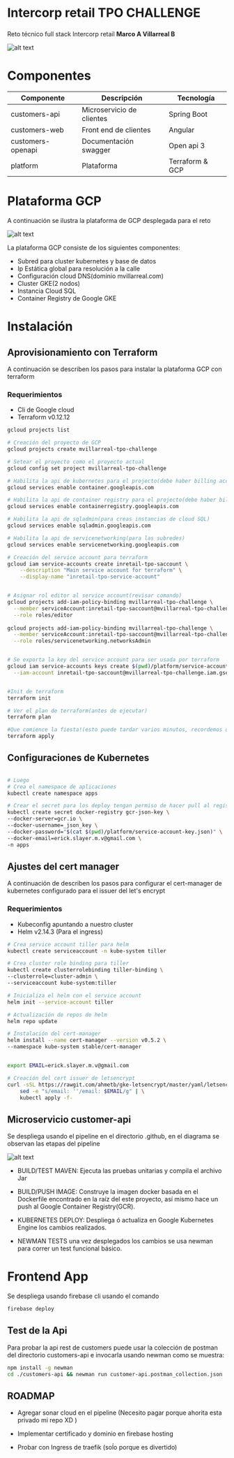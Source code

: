 # Intercorp retail TPO CHALLENGE
### 
Reto técnico full stack Intercorp retail **Marco A Villarreal B**

![alt text](https://github.com/mvillarrealb/inretail-tpo-challenge/workflows/customers-api:CI/CD/badge.svg?branch=dev)

# Componentes

Componente| Descripción|Tecnología
---|---|---
customers-api| Microservicio de clientes|Spring Boot
customers-web| Front end de clientes|Angular
customers-openapi| Documentación swagger|Open api 3
platform| Plataforma |Terraform & GCP

# Plataforma GCP

A continuación se ilustra la plataforma de GCP desplegada para el reto

![alt text](docs/images/platform-diagram.png)


La plataforma GCP consiste de los siguientes componentes:

* Subred para cluster kubernetes y base de datos
* Ip Estática global para resolución a la calle
* Configuración cloud DNS(dominio mvillarreal.com)
* Cluster GKE(2 nodos)
* Instancia Cloud SQL
* Container Registry de Google GKE

# Instalación

## Aprovisionamiento con Terraform


A continuación se describen los pasos para instalar la plataforma GCP con terraform

### Requerimientos

* Cli de Google cloud 
* Terraform v0.12.12


```sh
gcloud projects list

# Creación del proyecto de GCP
gcloud projects create mvillarreal-tpo-challenge

# Setear el proyecto como el proyecto actual
gcloud config set project mvillarreal-tpo-challenge

# Habilita la api de kubernetes para el projecto(debe haber billing account asociada)
gcloud services enable container.googleapis.com

# Habilita la api de container registry para el projecto(debe haber billing account asociada)
gcloud services enable containerregistry.googleapis.com

# Habilita la api de sqladmin(para creas instancias de cloud SQL)
gcloud services enable sqladmin.googleapis.com

# Habilita la api de servicenetworking(para las subredes)
gcloud services enable servicenetworking.googleapis.com

# Creación del service account para terraform
gcloud iam service-accounts create inretail-tpo-saccount \
    --description "Main service account for terraform" \
    --display-name "inretail-tpo-service-account"


# Asignar rol editor al service account(revisar comando)
gcloud projects add-iam-policy-binding mvillarreal-tpo-challenge \
  --member serviceAccount:inretail-tpo-saccount@mvillarreal-tpo-challenge.iam.gserviceaccount.com \
  --role roles/editor 
  
gcloud projects add-iam-policy-binding mvillarreal-tpo-challenge \
  --member serviceAccount:inretail-tpo-saccount@mvillarreal-tpo-challenge.iam.gserviceaccount.com \
  --role roles/servicenetworking.networksAdmin


# Se exporta la key del service account para ser usada por terraform
gcloud iam service-accounts keys create $(pwd)/platform/service-account-key.json \
  --iam-account inretail-tpo-saccount@mvillarreal-tpo-challenge.iam.gserviceaccount.com


#Init de terraform
terraform init

# Ver el plan de terraform(antes de ejecutar)
terraform plan

#Que comience la fiesta!(esto puede tardar varios minutos, recordemos que se esta aprovisionando una plataforma entera)
terraform apply
```

## Configuraciones de Kubernetes
```sh

# Luego
# Crea el namespace de aplicaciones
kubectl create namespace apps

# Crear el secret para los deploy tengan permiso de hacer pull al registry gcr.io
kubectl create secret docker-registry gcr-json-key \
--docker-server=gcr.io \
--docker-username=_json_key \
--docker-password="$(cat $(pwd)/platform/service-account-key.json)" \
--docker-email=erick.slayer.m.v@gmail.com \
-n apps
```
## Ajustes del cert manager

A continuación de describen los pasos para configurar el cert-manager
de kubernetes configurado para el issuer del let's encrypt

### Requerimientos

* Kubeconfig apuntando a nuestro cluster
* Helm v2.14.3 (Para el ingress)

```sh
# Crea service account tiller para helm
kubectl create serviceaccount -n kube-system tiller

# Crea cluster role binding para tiller
kubectl create clusterrolebinding tiller-binding \
--clusterrole=cluster-admin \
--serviceaccount kube-system:tiller

# Inicializa el helm con el service account
helm init --service-account tiller

# Actualización de repos de helm
helm repo update

# Instalación del cert-manager
helm install --name cert-manager --version v0.5.2 \
--namespace kube-system stable/cert-manager


export EMAIL=erick.slayer.m.v@gmail.com

# Creación del cert issuer de letsencrypt
curl -sSL https://rawgit.com/ahmetb/gke-letsencrypt/master/yaml/letsencrypt-issuer.yaml | \
    sed -e "s/email: ''/email: $EMAIL/g" | \
    kubectl apply -f-
```

## Microservicio customer-api

Se despliega usando el pipeline en el directorio .github, en el diagrama se observan las etapas del pipeline

![alt text](docs/images/platform-diagram-GITHUB_ACTIONS.png)

* BUILD/TEST MAVEN: Ejecuta las pruebas unitarias y compila el archivo Jar

* BUILD/PUSH IMAGE: Construye la imagen docker basada en el Dockerfile encontrado en la raíz del este proyecto, así mismo hace un push al Google Container Registry(GCR).

* KUBERNETES DEPLOY: Despliega ó actualiza en Google Kubernetes Engine los cambios realizados.

* NEWMAN TESTS una vez desplegados los cambios se usa newman para correr un test funcional básico.

# Frontend App

Se despliega usando firebase cli usando el comando

```sh
firebase deploy
```

## Test de la Api

Para probar la api rest de customers puede usar la colección de postman del directorio customers-api e invocarla usando newman como se muestra:

```sh
npm install -g newman
cd ./customers-api && newman run customer-api.postman_collection.json

```

## ROADMAP

* Agregar sonar cloud en el pipeline (Necesito pagar porque ahorita esta privado mi repo XD )

* Implementar certificado y dominio en firebase hosting

* Probar con Ingress de traefik (soĺo porque es divertido)